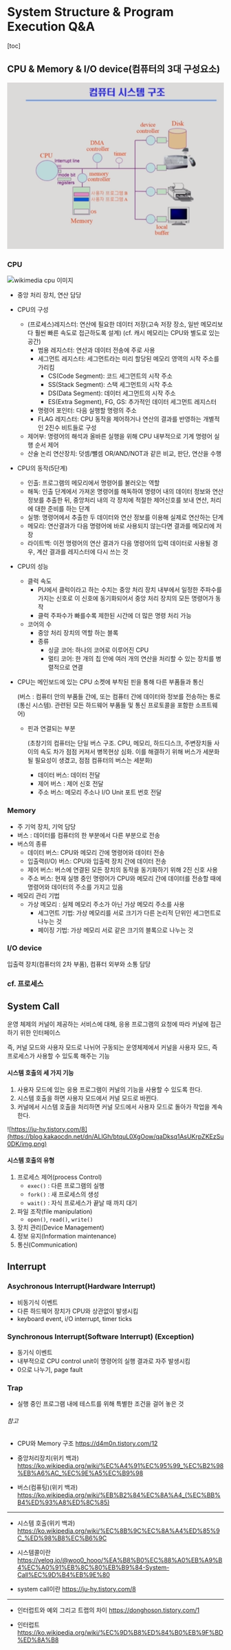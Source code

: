 # System Structure & Program Execution Q&A

[toc]

## CPU & Memory & I/O device(컴퓨터의 3대 구성요소)

![컴퓨터시스템구조](assets/컴퓨터시스템구조.png)

### CPU

![wikimedia cpu 이미지](https://upload.wikimedia.org/wikipedia/commons/d/d8/ABasicComputer.gif)

- 중앙 처리 장치, 연산 담당

- CPU의 구성

  - (프로세스)레지스터: 연산에 필요한 데이터 저장(고속 저장 장소, 일반 메모리보다 훨씬 빠른 속도로 접근하도록 설계) (cf. 캐시 메모리는 CPU와 별도로 있는 공간)
    - 범용 레지스터: 연산과 데이터 전송에 주로 사용
    - 세그먼트 레지스터: 세그먼트라는 미리 할당된 메모리 영역의 시작 주소를 가리킴
      - CS(Code Segment): 코드 세그먼트의 시작 주소
      - SS(Stack Segment): 스택 세그먼트의 시작 주소
      - DS(Data Segment): 데이터 세그먼트의 시작 주소
      - ES(Extra Segment), FG, GS: 추가적인 데이터 세그먼트 레지스터
    - 명령어 포인터: 다음 실행할 명령의 주소
    - FLAG 레지스터: CPU 동작을 제어하거나 연산의 결과를 반영하는 개별적인 2진수 비트들로 구성
  - 제어부: 명령어의 해석과 올바른 실행을 위해 CPU 내부적으로 기계 명령어 실행 순서 제어
  - 산술 논리 연산장치: 덧셈/뺄셈 OR/AND/NOT과 같은 비교, 판단, 연산을 수행

- CPU의 동작(5단계)

  - 인출: 프로그램의 메모리에서 명령어를 불러오는 역할
  - 해독: 인출 단계에서 가져온 명령어를 해독하여 명령어 내의 데이터 정보와 연산 정보를 추출한 뒤, 중앙처리 내의 각 장치에 적절한 제어신호를 보내 연산, 처리에 대한 준비를 하는 단계
  - 실행: 명령어에서 추출한 두 데이터와 연산 정보를 이용해 실제로 연산하는 단계
  - 메모리: 연산결과가 다음 명령어에 바로 사용되지 않는다면 결과를 메모리에 저장
  - 라이트백: 이전 명령어의 연산 결과가 다음 명령어의 입력 데이터로 사용될 경우, 계산 결과를 레지스터에 다시 쓰는 것

- CPU의 성능

  - 클럭 속도
    - PU에서 클럭이라고 하는 수치는 중앙 처리 장치 내부에서 일정한 주파수를 가지는 신호로 이 신호에 동기화되어서 중앙 처리 장치의 모든 명령어가 동작
    - 클럭 주파수가 빠를수록 제한된 시간에 더 많은 명령 처리 가능
  - 코어의 수
    - 중앙 처리 장치의 역할 하는 블록
    - 종류
      - 싱글 코어: 하나의 코어로 이루어진 CPU
      - 멀티 코어: 한 개의 칩 안에 여러 개의 연산을 처리할 수 있는 장치를 병렬적으로 연결

- CPU는 메인보드에 있는 CPU 소켓에 부착된 핀을 통해 다른 부품들과 통신

  (버스 :  컴퓨터 안의 부품들 간에, 또는 컴퓨터 간에 데이터와 정보를 전송하는 통로(통신 시스템).  관련된 모든 하드웨어 부품들 및 통신 프로토콜을 포함한 소프트웨어)

  - 핀과 연결되는 부분

    (초창기의 컴퓨터는 단일 버스 구조. CPU, 메모리, 하드디스크, 주변장치들 사이의 속도 차가 점점 커져서 병목현상 심화. 이를 해결하기 위해 버스가 세분화될 필요성이 생겼고, 점점 컴퓨터의 버스는 세분화)

    - 데이터 버스: 데이터 전달
    - 제어 버스 : 제어 신호 전달
    - 주소 버스: 메모리 주소나 I/O Unit 포트 번호 전달



### Memory

- 주 기억 장치, 기억 담당
- 버스 : 데이터를 컴퓨터의 한 부분에서 다른 부분으로 전송
- 버스의 종류
  - 데이터 버스: CPU와 메모리 간에 명령어와 데이터 전송
  - 입출력(I/O) 버스: CPU와 입출력 장치 간에 데이터 전송
  - 제어 버스: 버스에 연결된 모든 장치의 동작을 동기화하기 위해 2진 신호 사용
  - 주소 버스: 현재 실행 중인 명령어가 CPU와 메모리 간에 데이터를 전송할 때에 명령어와 데이터의 주소를 가지고 있음
- 메모리 관리 기법
  - 가상 메모리 : 실제 메모리 주소가 아닌 가상 메모리 주소를 사용
    - 세그먼트 기법: 가상 메모리를 서로 크기가 다른 논리적 단위인 세그먼트로 나누는 것
    - 페이징 기법: 가상 메모리 서로 같은 크기의 블록으로 나누는 것



### I/O device 

입출력 장치(컴퓨터의 2차 부품), 컴퓨터 외부와 소통 담당

### cf. 프로세스





## System Call

운영 체제의 커널이 제공하는 서비스에 대해, 응용 프로그램의 요청에 따라 커널에 접근하기 위한 인터페이스

즉, 커널 모드와 사용자 모드로 나뉘어 구동되는 운영체제에서 커널을 사용자 모드, 즉 프로세스가 사용할 수 있도록 해주는 기능

#### 시스템 호출의 세 가지 기능

1. 사용자 모드에 있는 응용 프로그램이 커널의 기능을 사용할 수 있도록 한다.
2. 시스템 호출을 하면 사용자 모드에서 커널 모드로 바뀐다.
3. 커널에서 시스템 호출을 처리하면 커널 모드에서 사용자 모드로 돌아가 작업을 계속한다.

![https://ju-hy.tistory.com/8](https://blog.kakaocdn.net/dn/ALlGh/btquL0XgOow/qaDksq1AsUKrpZKEzSu0DK/img.png)



#### 시스템 호출의 유형

1. 프로세스 제어(process Control)
   - `exec()` : 다른 프로그램의 실행
   - `fork()` : 새 프로세스의 생성
   - `wait()` : 자식 프로세스가 끝날 때 까지 대기
2. 파일 조작(file manipulation)
   - `open()`, `read()`, `write()`
3. 장치 관리(Device Management)
4. 정보 유지(Information maintenance)
5. 통신(Communication)



## Interrupt

### Asychronous Interrupt(Hardware Interrupt)

- 비동기식 이벤트
- 다른 하드웨어 장치가 CPU와 상관없이 발생시킴
- keyboard event, i/O interrupt, timer ticks

### Synchronous Interrupt(Software Interrupt) (Exception)

- 동기식 이벤트
- 내부적으로 CPU control unit이 명령어의 실행 결과로 자주 발생시킴
- 0으로 나누기, page fault

### Trap

- 실행 중인 프로그램 내에 테스트를 위해 특별한 조건을 걸어 놓은 것





###### 참고

- CPU와 Memory 구조 https://d4m0n.tistory.com/12

- 중앙처리장치(위키 백과) https://ko.wikipedia.org/wiki/%EC%A4%91%EC%95%99_%EC%B2%98%EB%A6%AC_%EC%9E%A5%EC%B9%98

- 버스(컴퓨팅)(위키 백과) https://ko.wikipedia.org/wiki/%EB%B2%84%EC%8A%A4_(%EC%BB%B4%ED%93%A8%ED%8C%85)

<hr>

- 시스템 호출(위키 백과) https://ko.wikipedia.org/wiki/%EC%8B%9C%EC%8A%A4%ED%85%9C_%ED%98%B8%EC%B6%9C

- 시스템콜이란 https://velog.io/@woo0_hooo/%EA%B8%B0%EC%88%A0%EB%A9%B4%EC%A0%91%EB%8C%80%EB%B9%84-System-Call%EC%9D%B4%EB%9E%80
- system call이란 https://ju-hy.tistory.com/8

<hr>

- 인터럽트와 예외 그리고 트랩의 차이 https://donghoson.tistory.com/1

- 인터럽트 https://ko.wikipedia.org/wiki/%EC%9D%B8%ED%84%B0%EB%9F%BD%ED%8A%B8